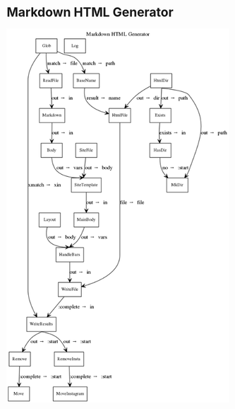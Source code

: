 # Markdown HTML Generator

![Markdown HTML Generator](https://raw.githubusercontent.com/flows/blog/master/graphs/site.png)
